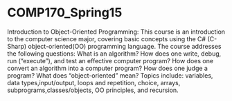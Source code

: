 # COMP170_Spring15
 Introduction to Object-Oriented Programming: This course is an introduction to the computer science major, covering basic concepts using the C# (C-Sharp) object-oriented(OO) programming language.  The course addresses the following questions:  What is an algorithm? How does one write, debug, run (“execute”), and test an effective computer program? How does one convert an algorithm into a computer program? How does one judge a program? What does “object-oriented” mean? Topics include: variables, data types,input/output, loops and repetition, choice, arrays, subprograms,classes/objects, OO principles, and recursion.
